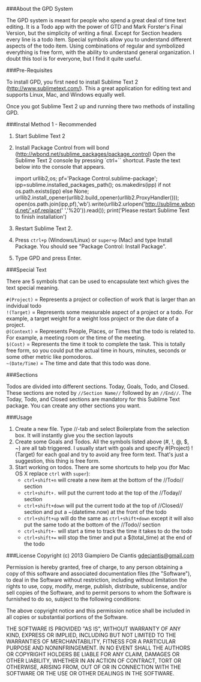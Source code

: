 ###About the GPD System

The GPD system is meant for people who spend a great deal of time text editing. It is a Todo app with the power of GTD and Mark Forster's Final Version, but the simplicity of writing a final. Except for Section headers every line is a todo item. Special symbols allow you to understand different aspects of the todo item. Using combinations of regular and symbolized everything is free form, with the ability to understand general organization. I doubt this tool is for everyone, but I find it quite useful.

###Pre-Requisites

To install GPD, you first need to install Sublime Text 2 (http://www.sublimetext.com/). This a great application for editing text and supports Linux, Mac, and Windows equally well. 

Once you got Sublime Text 2 up and running there two methods of installing GPD.

###Instal Method 1 - Recommended
1. Start Sublime Text 2
2. Install Package Control from will bond (http://wbond.net/sublime_packages/package_control)
Open the Sublime Text 2 console by pressing `ctrl+`` shortcut. Paste the text below into the console that appears.

	import urllib2,os; pf='Package Control.sublime-package'; ipp=sublime.installed_packages_path(); os.makedirs(ipp) if not os.path.exists(ipp) else None; urllib2.install_opener(urllib2.build_opener(urllib2.ProxyHandler())); open(os.path.join(ipp,pf),'wb').write(urllib2.urlopen('http://sublime.wbond.net/'+pf.replace(' ','%20')).read()); print('Please restart Sublime Text to finish installation')

3. Restart Sublime Text 2.
4. Press `ctrl+p` (Windows/Linux) or `super+p` (Mac) and type Install Package. You should see "Package Control: Install Package".
5. Type GPD and press Enter.

###Special Text

There are 5 symbols that can be used to encapsulate text which gives the text special meaning.

`#(Project)` = Represents a project or collection of work that is larger than an indvidual todo  
`!(Target)` = Represents some measurable aspect of a project or a todo. For example, a target weight for a weight loss project or the due date of a project.  
`@(Context)` = Represents People, Places, or Times that the todo is related to. For example, a meeting room or the time of the meeting.   
`$(Cost)` = Represents the time it took to complete the task. This is totally free form, so you could put the actual time in hours, minutes, seconds or some other metric like pomodoros.  
`~(Date/Time)` = The time and date that this todo was done.  

###Sections

Todos are divided into different sections. Today, Goals, Todo, and Closed. These sections are noted by `//Section Name//` followed by an `//End//`. The Today, Todo, and Closed sections are mandatory for this Sublime Text package. You can create any other sections you want.

###Usage
1. Create a new file. Type //-tab and select Boilerplate from the selection box. It will instantly give you the section layouts  
2. Create some Goals and Todos. All the symbols listed above (#, !, @, $, ~) are all tab triggered. I usually start with goals and specify #(Project) !(Target) for each goal and try to avoid any free form text. That's just a suggestion, this thing is free form.  
3. Start working on todos. There are some shortcuts to help you (for Mac OS X replace `ctrl` with `super`):
	* `ctrl+shift+n` will create a new item at the bottom of the //Todo// section
	* `ctrl+shift+.` will put the current todo at the top of the //Today// section
	* `ctrl+shift+down` will put the current todo at the top of //Closed// section and put a ~(datetime.now) at the front of the todo
	* `ctrl+shift+up` will do the same as `ctrl+shift+down` except it will also put the same todo at the bottom of the //Todo// section
	* `ctrl+shift+-` will start a time to track the time it takes to do the todo
	* `ctrl+shift+=` will stop the timer and put a $(total_time) at the end of the todo


###License
Copyright (c) 2013 Giampiero De Ciantis <gdeciantis@gmail.com>

Permission is hereby granted, free of charge, to any person obtaining a copy of this software and associated documentation files (the "Software"), to deal in the Software without restriction, including without limitation the rights to use, copy, modify, merge, publish, distribute, sublicense, and/or sell copies of the Software, and to permit persons to whom the Software is furnished to do so, subject to the following conditions:

The above copyright notice and this permission notice shall be included in all copies or substantial portions of the Software.

THE SOFTWARE IS PROVIDED "AS IS", WITHOUT WARRANTY OF ANY KIND, EXPRESS OR IMPLIED, INCLUDING BUT NOT LIMITED TO THE WARRANTIES OF MERCHANTABILITY, FITNESS FOR A PARTICULAR PURPOSE AND NONINFRINGEMENT. IN NO EVENT SHALL THE AUTHORS OR COPYRIGHT HOLDERS BE LIABLE FOR ANY CLAIM, DAMAGES OR OTHER LIABILITY, WHETHER IN AN ACTION OF CONTRACT, TORT OR OTHERWISE, ARISING FROM, OUT OF OR IN CONNECTION WITH THE SOFTWARE OR THE USE OR OTHER DEALINGS IN THE SOFTWARE.
